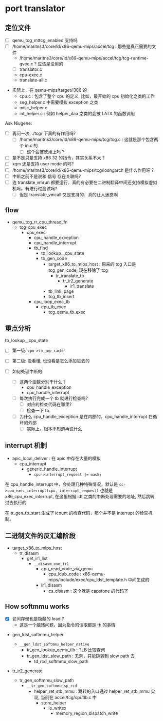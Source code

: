 # port translator

## 定位文件

- [ ] qemu_tcg_mttcg_enabled 支持吗
- [ ] /home/maritns3/core/ld/x86-qemu-mips/accel/tcg : 那些是真正需要的文件
  - /home/maritns3/core/ld/x86-qemu-mips/accel/tcg/tcg-runtime-gvec.c ? 应该是没用的
  - [ ] translator.c
  - cpu-exec.c
  - translate-all.c

- 实际上，在 qemu-mips/target/i386 的
  - cpu.c : 包含了整个 cpu 的定义, 比如，最开始的 cpu 初始化之类的工作
  - seg_helper.c 中需要模拟 exception 之类
  - misc_helper.c
  - int_helper.c : 例如 helper_daa 之类的会被 LATX 的函数调用


Ask Niugene:

- [ ] 再问一次, ./tcg/ 下真的有作用吗?
  - [ ] /home/maritns3/core/ld/x86-qemu-mips/tcg/tcg.c : 这就是那个包含两个 in.c 的
    - [ ] 这个会被使用上吗 ?
- [ ] 是不是只是支持 x86 32 的指令，其实关系不大 ?
- [ ] xqm 还是支持 user mode 的吗?
- [ ] /home/maritns3/core/ld/x86-qemu-mips/tcg/loongarch 是什么作用呀 ? 
- [ ] 中断之前不是说和 信号 存在关联吗?
- [ ] 连 translate_vmrun 都要运行，真的有必要在二进制翻译中间还支持模拟虚拟机吗，有进行过测试吗?
  - [ ] 但是 translate_vmcall 又是支持的，真的让人迷惑啊

## flow 
- qemu_tcg_rr_cpu_thread_fn
  - tcg_cpu_exec
    - cpu_exec
      - cpu_handle_exception
      - cpu_handle_interrupt
      - tb_find
        - tb_lookup__cpu_state
        - tb_gen_code
          - target_x86_to_mips_host : 原来的 tcg 入口是 tcg_gen_code, 现在移除了 tcg
            - tr_translate_tb
              - tr_ir2_generate
                - ir1_translate
          - tb_link_page
          - tcg_tb_insert
      - cpu_loop_exec_tb
        - cpu_tb_exec
          - tcg_qemu_tb_exec

## 重点分析
tb_lookup__cpu_state
- [ ] 第一级: `cpu->tb_jmp_cache`
- [ ] 第二级: 没看懂, 也没看是怎么添加进去的

- [ ] 如何处理中断的
  - [ ] 这两个函数分别干什么 ?
      - cpu_handle_exception
      - cpu_handle_interrupt
  - [ ] 每次执行完成一个 tb 就进行检查吗?
      - [ ] 对应的检查代码在哪里?
      - [ ] 检查一下 tb 
  - [ ] 为什么 cpu_handle_exception 是在内部的，cpu_handle_interrupt 在循环的外部
    - [ ] 实际上，根本不知道再说什么

## interrupt 机制
- apic_local_deliver : 在 apic 中存在大量的模拟
  - cpu_interrupt
    - generic_handle_interrupt
      - `cpu->interrupt_request |= mask;` 

在 cpu_handle_interrupt 中，会处理几种特殊情况，默认是 `cc->cpu_exec_interrupt(cpu, interrupt_request)`
也就是 x86_cpu_exec_interrupt, 在这里根据 idt 之类的中断处理需要的地址, 然后跳转过去执行的


在 tr_gen_tb_start 生成了 icount 的检查代码，那个并不是 interrupt 的检查机制。

## 二进制文件的反汇编阶段
- target_x86_to_mips_host
  - tr_disasm
    - get_ir1_list
      - `__disasm_one_ir1`
        - cpu_read_code_via_qemu
          - cpu_ldub_code : x86-qemu-mips/include/exec/cpu_ldst_template.h 中间生成的
        - ir1_disasm
          - cs_disasm : 这个就是 capstone 的代码了

## How softmmu works
- [x] 访问存储也是隐藏的 load ?
  - 这是一个脑残问题，因为指令的读取都是 tb 的事情

- gen_ldst_softmmu_helper
  - `__gen_ldst_softmmu_helper_native`
    - tr_gen_lookup_qemu_tlb : TLB 比较查询
    - tr_gen_ldst_slow_path : 无奈，只能跳转到 slow path 去
      - td_rcd_softmmu_slow_path

- tr_ir2_generate
  - tr_gen_softmmu_slow_path
    - `__tr_gen_softmmu_sp_rcd`
      - helper_ret_stb_mmu : 跳转的入口通过 helper_ret_stb_mmu 实现, 当前在 accel/tcg/cputlb.c 中
        - store_helper
          - io_writex
            - memory_region_dispatch_write

